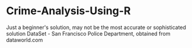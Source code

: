 # Crime-Analysis-Using-R
Just a beginner's solution, may not be the most accurate or sophisticated solution
DataSet - San Francisco Police Department, obtained from dataworld.com
